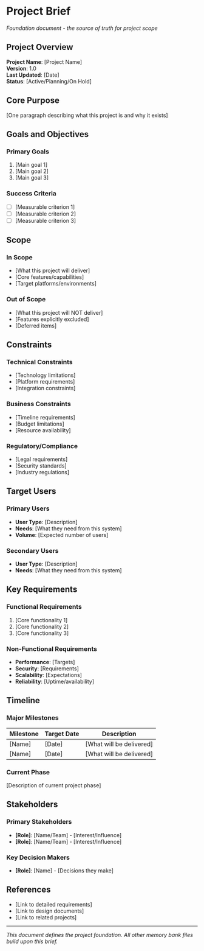 # Project Brief

*Foundation document - the source of truth for project scope*

## Project Overview

**Project Name**: [Project Name]  
**Version**: 1.0  
**Last Updated**: [Date]  
**Status**: [Active/Planning/On Hold]

## Core Purpose

[One paragraph describing what this project is and why it exists]

## Goals and Objectives

### Primary Goals
1. [Main goal 1]
2. [Main goal 2]
3. [Main goal 3]

### Success Criteria
- [ ] [Measurable criterion 1]
- [ ] [Measurable criterion 2]
- [ ] [Measurable criterion 3]

## Scope

### In Scope
- [What this project will deliver]
- [Core features/capabilities]
- [Target platforms/environments]

### Out of Scope
- [What this project will NOT deliver]
- [Features explicitly excluded]
- [Deferred items]

## Constraints

### Technical Constraints
- [Technology limitations]
- [Platform requirements]
- [Integration constraints]

### Business Constraints
- [Timeline requirements]
- [Budget limitations]
- [Resource availability]

### Regulatory/Compliance
- [Legal requirements]
- [Security standards]
- [Industry regulations]

## Target Users

### Primary Users
- **User Type**: [Description]
- **Needs**: [What they need from this system]
- **Volume**: [Expected number of users]

### Secondary Users
- **User Type**: [Description]
- **Needs**: [What they need from this system]

## Key Requirements

### Functional Requirements
1. [Core functionality 1]
2. [Core functionality 2]
3. [Core functionality 3]

### Non-Functional Requirements
- **Performance**: [Targets]
- **Security**: [Requirements]
- **Scalability**: [Expectations]
- **Reliability**: [Uptime/availability]

## Timeline

### Major Milestones
| Milestone | Target Date | Description |
|-----------|-------------|-------------|
| [Name] | [Date] | [What will be delivered] |
| [Name] | [Date] | [What will be delivered] |

### Current Phase
[Description of current project phase]

## Stakeholders

### Primary Stakeholders
- **[Role]**: [Name/Team] - [Interest/Influence]
- **[Role]**: [Name/Team] - [Interest/Influence]

### Key Decision Makers
- **[Role]**: [Name] - [Decisions they make]

## References

- [Link to detailed requirements]
- [Link to design documents]
- [Link to related projects]

---
*This document defines the project foundation. All other memory bank files build upon this brief.*